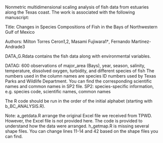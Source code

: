 Nonmetric multidimensional scaling analysis of fish data from estuaries along the Texas coast. 
The work is associated with the following manuscript:

Title:
Changes in Species Compositions of Fish in the Bays of Northwestern Gulf of Mexico

Authors:
Milton Torres Ceron1,2, Masami Fujiwara1†, Fernando Martinez-Andrade3

DATA_G.Rdata contains the fish data along with environmental variables. 

DATAG: 600 observations of major_area (Bays), year, season, salinity, temperature, dissolved oxygen, turbidity, and different species of fish
    The numbers used in the column names are species ID numbers used by Texas Parks and Wildlife Department. You can find the corresponding scientific names and common names in SP2 file.
SP2: species-specific information, e.g. species code, scientific names, common names 

The R code should be run in the order of the initial alphabet (starting with b_BC_ANALYSIS.R).

Note:
a_getdata.R arrange the original Excel file we received from TPWD. However, the Excel file is not provided here. The code is provided to understand how the data were arranged. 
h_getmap.R is missing several shape files. You can change lines 11-14 and 42 based on the shape files you can find. 
